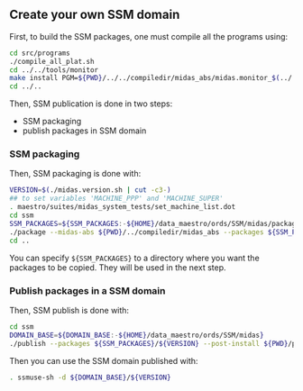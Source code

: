## Create your own SSM domain

First, to build the SSM packages, one must compile all the programs using:
```bash
cd src/programs
./compile_all_plat.sh
cd ../../tools/monitor
make install PGM=${PWD}/../../compiledir/midas_abs/midas.monitor_$(../../midas.version.sh).Abs
cd ../..
```

Then, SSM publication is done in two steps:
 * SSM packaging
 * publish packages in SSM domain

### SSM packaging

Then, SSM packaging is done with:
```bash
VERSION=$(./midas.version.sh | cut -c3-)
## to set variables 'MACHINE_PPP' and 'MACHINE_SUPER'
. maestro/suites/midas_system_tests/set_machine_list.dot
cd ssm
SSM_PACKAGES=${SSM_PACKAGES:-${HOME}/data_maestro/ords/SSM/midas/packages}
./package --midas-abs ${PWD}/../compiledir/midas_abs --packages ${SSM_PACKAGES}/${VERSION} --frontend ${MACHINE_PPP} --backend ${MACHINE_SUPER}
cd ..
```

You can specify `${SSM_PACKAGES}` to a directory where you want the packages to be copied. They will be used in the next step.

### Publish packages in a SSM domain

Then, SSM publish is done with:
```bash
cd ssm
DOMAIN_BASE=${DOMAIN_BASE:-${HOME}/data_maestro/ords/SSM/midas}
./publish --packages ${SSM_PACKAGES}/${VERSION} --post-install ${PWD}/post-install --workdir ${PWD}/publish-workdir-$$ --domainpath ${DOMAIN_BASE}/${VERSION}
```
Then you can use the SSM domain published with:
```bash
. ssmuse-sh -d ${DOMAIN_BASE}/${VERSION}
```
